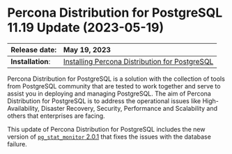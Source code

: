 # Percona Distribution for PostgreSQL 11.19 Update (2023-05-19)

| Release date:     |  May 19, 2023      |
|:------------------|:-----------------------|
| **Installation**: | [Installing Percona Distribution for PostgreSQL](installing.md) |


Percona Distribution for PostgreSQL is a solution with the collection of tools from PostgreSQL community that are tested to work together and serve to assist you in deploying and managing PostgreSQL. The aim of Percona Distribution for PostgreSQL is to address the operational issues like High-Availability, Disaster Recovery, Security, Performance and Scalability and others that enterprises are facing.

This update of Percona Distribution for PostgreSQL includes the new version of [`pg_stat_monitor` 2.0.1](https://docs.percona.com/pg-stat-monitor/release-notes/2.0.1.html) that fixes the issues with the database failure.


